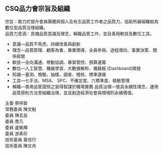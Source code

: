 ## CSQ品力會宗旨及組織
宗旨：致力於提升會員團體與個人及有志品質工作者之品質力，協助所屬組織蛻為數位型品質治理組織。  
品質力意涵：具備品質意識及理念，稱職品管工作，並且善用軟技及數位工具。
- 意識—品質不馬虎、持續改善與創新 
- 理念—品管原理、顧客為重、專業領導、全員參與、過程導向、事實決策、關係經營
- 軟技—全向溝通、帶動協調、專案管控、預算運籌 
- 數位—人工智慧、機器學習、大數據解析、儀錶板 (Dashboard)開發
- 知識—量測、檢驗、抽樣、調查、稽核、標準遵循
- 工具—七手法、MSA、 SPC、不確定度、六標準差、精敏管理
- 稱職—善用品管證照之習得智謀於職場實務
品質治理—懷具永續性理念，運用品管原則方法至組織治理，並且創造經濟社會與環境的永續價值。

主委 蔡祥智  
常務委員 陳文魁  
委員 陳玄岳  
委員 喬凡  
委員 盧銘輝  
委員 游素珍  
技術委員 黃信行  
技術委員 陳文舟  
